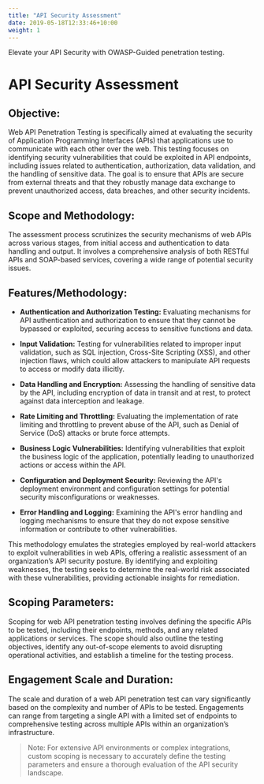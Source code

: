 ```yaml
---
title: "API Security Assessment"
date: 2019-05-18T12:33:46+10:00
weight: 1
---
```


Elevate your API Security with OWASP-Guided penetration testing. 

# API Security Assessment
## Objective:
Web API Penetration Testing is specifically aimed at evaluating the security of Application Programming Interfaces (APIs) that applications use to communicate with each other over the web. This testing focuses on identifying security vulnerabilities that could be exploited in API endpoints, including issues related to authentication, authorization, data validation, and the handling of sensitive data. The goal is to ensure that APIs are secure from external threats and that they robustly manage data exchange to prevent unauthorized access, data breaches, and other security incidents.

## Scope and Methodology:
The assessment process scrutinizes the security mechanisms of web APIs across various stages, from initial access and authentication to data handling and output. It involves a comprehensive analysis of both RESTful APIs and SOAP-based services, covering a wide range of potential security issues.

## Features/Methodology:

- **Authentication and Authorization Testing:** Evaluating mechanisms for API authentication and authorization to ensure that they cannot be bypassed or exploited, securing access to sensitive functions and data.

- **Input Validation:** Testing for vulnerabilities related to improper input validation, such as SQL injection, Cross-Site Scripting (XSS), and other injection flaws, which could allow attackers to manipulate API requests to access or modify data illicitly.

- **Data Handling and Encryption:** Assessing the handling of sensitive data by the API, including encryption of data in transit and at rest, to protect against data interception and leakage.

- **Rate Limiting and Throttling:** Evaluating the implementation of rate limiting and throttling to prevent abuse of the API, such as Denial of Service (DoS) attacks or brute force attempts.

- **Business Logic Vulnerabilities:** Identifying vulnerabilities that exploit the business logic of the application, potentially leading to unauthorized actions or access within the API.

- **Configuration and Deployment Security:** Reviewing the API's deployment environment and configuration settings for potential security misconfigurations or weaknesses.

- **Error Handling and Logging:** Examining the API's error handling and logging mechanisms to ensure that they do not expose sensitive information or contribute to other vulnerabilities.

This methodology emulates the strategies employed by real-world attackers to exploit vulnerabilities in web APIs, offering a realistic assessment of an organization’s API security posture. By identifying and exploiting weaknesses, the testing seeks to determine the real-world risk associated with these vulnerabilities, providing actionable insights for remediation.

## Scoping Parameters:
Scoping for web API penetration testing involves defining the specific APIs to be tested, including their endpoints, methods, and any related applications or services. The scope should also outline the testing objectives, identify any out-of-scope elements to avoid disrupting operational activities, and establish a timeline for the testing process.

## Engagement Scale and Duration:
The scale and duration of a web API penetration test can vary significantly based on the complexity and number of APIs to be tested. Engagements can range from targeting a single API with a limited set of endpoints to comprehensive testing across multiple APIs within an organization’s infrastructure.

> Note: For extensive API environments or complex integrations, custom scoping is necessary to accurately define the testing parameters and ensure a thorough evaluation of the API security landscape.
